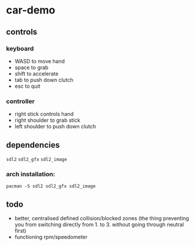 # car-demo

## controls

### keyboard

- WASD to move hand 
- space to grab 
- shift to accelerate
- tab to push down clutch
- esc to quit

### controller
- right stick controls hand
- right shoulder to grab stick
- left shoulder to push down clutch

## dependencies

`sdl2`
`sdl2_gfx`
`sdl2_image`

### arch installation:

`pacman -S sdl2 sdl2_gfx sdl2_image`

## todo

- better, centralised defined collision/blocked zones (the thing preventing you from switching directly from 1. to 3. without going through neutral first)
- functioning rpm/speedometer

